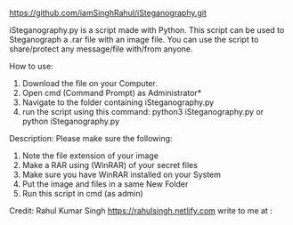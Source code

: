 https://github.com/iamSinghRahul/iSteganography.git

iSteganography.py is a script made with Python.
This script can be used to Steganograph a .rar file with an image file.
You can use the script to share/protect any message/file with/from anyone.

How to use:
1. Download the file on your Computer.
2. Open cmd (Command Prompt) as Administrator*
3. Navigate to the folder containing iSteganography.py
4. run the script using this command:
python3 iSteganography.py
			or
python iSteganography.py

Description:
Please make sure the following:
1. Note the file extension of your image
2. Make a RAR using (WinRAR) of your secret files
3. Make sure you have WinRAR installed on your System
4. Put the image and files in a same New Folder
5. Run this script in cmd (as admin)
	
Credit: 
Rahul Kumar Singh
https://rahulsingh.netlify.com
write to me at : 
